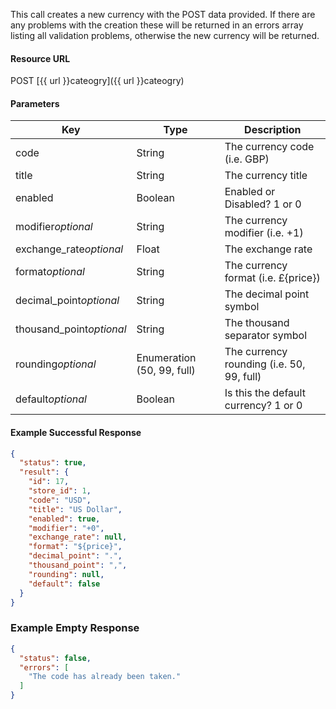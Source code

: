 <!--
@title Create new currency
@author Moltin Ltd
@description Creates a new currency

@sidebar 1
@family Currency
@rate No
@auth Yes
@format JSON
@http POST
@version beta
-->
This call creates a new currency with the POST data provided. If there are any problems with the creation these will be returned in an errors array listing all validation problems, otherwise the new currency will be returned.


#### Resource URL
POST [{{ url }}cateogry]({{ url }}cateogry)


#### Parameters
Key | Type | Description
--- | ---- | -----------
code | String | The currency code (i.e. GBP)
title | String | The currency title
enabled | Boolean | Enabled or Disabled? 1 or 0 
modifier*optional* | String | The currency modifier (i.e. +1) 
exchange_rate*optional* | Float | The exchange rate
format*optional* | String | The currency format (i.e. £{price})
decimal_point*optional* | String | The decimal point symbol
thousand_point*optional* | String | The thousand separator symbol
rounding*optional* | Enumeration (50, 99, full) | The currency rounding (i.e. 50, 99, full)
default*optional* | Boolean | Is this the default currency? 1 or 0

<!--code-->
#### Example Successful Response
``` json
{
  "status": true,
  "result": {
    "id": 17,
    "store_id": 1,
    "code": "USD",
    "title": "US Dollar",
    "enabled": true,
    "modifier": "+0",
    "exchange_rate": null,
    "format": "${price}",
    "decimal_point": ".",
    "thousand_point": ",",
    "rounding": null,
    "default": false
  }
}
```


### Example Empty Response
``` json
{
  "status": false,
  "errors": [
    "The code has already been taken."
  ]
}
```
<!--/code-->